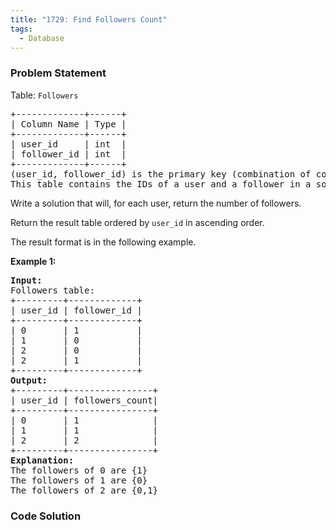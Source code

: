 ```yaml
---
title: "1729: Find Followers Count"
tags:
  - Database
---
```

### Problem Statement

<p>Table: <code>Followers</code></p>

<pre>
+-------------+------+
| Column Name | Type |
+-------------+------+
| user_id     | int  |
| follower_id | int  |
+-------------+------+
(user_id, follower_id) is the primary key (combination of columns with unique values) for this table.
This table contains the IDs of a user and a follower in a social media app where the follower follows the user.</pre>



<p>Write a solution that will, for each user, return the number of followers.</p>

<p>Return the result table ordered by <code>user_id</code> in ascending order.</p>

<p>The result format is in the following example.</p>


<p><strong class="example">Example 1:</strong></p>

<pre>
<strong>Input:</strong> 
Followers table:
+---------+-------------+
| user_id | follower_id |
+---------+-------------+
| 0       | 1           |
| 1       | 0           |
| 2       | 0           |
| 2       | 1           |
+---------+-------------+
<strong>Output:</strong> 
+---------+----------------+
| user_id | followers_count|
+---------+----------------+
| 0       | 1              |
| 1       | 1              |
| 2       | 2              |
+---------+----------------+
<strong>Explanation:</strong> 
The followers of 0 are {1}
The followers of 1 are {0}
The followers of 2 are {0,1}
</pre>


### Code Solution

```python

```
